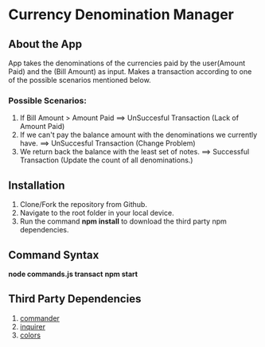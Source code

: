 # Currency Denomination Manager

## About the App
  App takes the denominations of the currencies paid by the user(Amount Paid) and the (Bill Amount) as input. Makes a transaction according to 
  one of the possible scenarios mentioned below.
  
  ### Possible Scenarios:
  1. If Bill Amount > Amount Paid   ==>  UnSuccesful Transaction (Lack of Amount Paid)
  2. If we can't pay the balance amount with the denominations we currently have.  ==>  UnSuccesful Transaction (Change Problem)
  3. We return back the balance with the least set of notes. ==> Successful Transaction (Update the count of all denominations.)
  
## Installation
1. Clone/Fork the repository from Github.
2. Navigate to the root folder in your local device.
3. Run the command **npm install** to download the third party npm dependencies.

## Command Syntax
**node commands.js transact**
**npm start**

## Third Party Dependencies 
1. [commander](https://www.npmjs.com/package/commander) 
2. [inquirer](https://www.npmjs.com/package/inquirer)
3. [colors](https://www.npmjs.com/package/colors)
